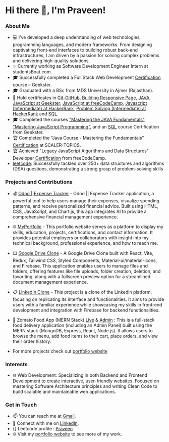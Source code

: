 # Hi there 👋, I'm Praveen!

### About Me
- 💻 I’ve developed a deep understanding of web technologies, programming languages, and modern frameworks. From designing captivating front-end interfaces to building robust back-end infrastructures, I am driven by a passion for solving complex problems and delivering high-quality solutions.
- ✨ Currently working as Software Development Engineer Intern at studentsBoat.com.
- 🎓 Successfully completed a Full Stack Web Development [Certification](https://drive.google.com/file/d/1AFr3Ad4WNnLIt6MOIuU5Q0hKQz9XZDov/view?usp=sharing) course – Geekster. 
- 🎓 Graduated with a BSc from MDS University in Ajmer (Rajasthan).
- 🔧 Hold certificates in [Git-GitHub](https://certifications.geekster.in/-Xx-DYDop-o0sSaJ5lJnK-geekster.pdf), [Building Responsive Page](https://certifications.geekster.in/-k01RhLXfBW_3kfujnAqP-geekster.pdf), [JAVA](https://certifications.geekster.in/iVqg6LsAnP_eJqsd_nKrn-geekster.pdf), [JavaScript at Geekster](https://certifications.geekster.in/ALrlplNwi9x5__0VGVfBx-geekster.pdf), [JavaScript at freeCodeCamp](https://www.freecodecamp.org/certification/Praveen21/javascript-algorithms-and-data-structures), [Javascript (Intermediate) at HackerRank](https://www.hackerrank.com/certificates/094fd884796d), [Problem Solving (Intermediate) at HackerRank](https://www.hackerrank.com/certificates/03092ea6817f) and  [SQL](https://certifications.geekster.in/yZqp3XSxCGnEM7WHDwAF4-geekster.pdf).
- 🎓 Completed the courses ["Mastering the JAVA Fundamentals"](https://certifications.geekster.in/iVqg6LsAnP_eJqsd_nKrn-geekster.pdf), ["Mastering JavaScript Programming"](https://certifications.geekster.in/ALrlplNwi9x5__0VGVfBx-geekster.pdf), and an  [SQL](https://certifications.geekster.in/yZqp3XSxCGnEM7WHDwAF4-geekster.pdf) course Certification from Geekster.
- 🏆 Completed the "Java Course - Mastering the Fundamentals" [Certification](https://moonshot.scaler.com/s/li/E917PSUwNz)  at SCALER-TOPICS.
- 🏆 Achieved "Legacy JavaScript Algorithms and Data Structures" Developer [Certification](https://www.freecodecamp.org/certification/Praveen21/javascript-algorithms-and-data-structures) from freeCodeCamp.
- [leetcode](https://leetcode.com/u/Prvn21/): Successfully tackled over 250+ data structures and algorithms (DSA) questions, demonstrating a strong grasp of problem-solving skills 

### Projects and Contributions
- 💰️ [Odoo ||Expense Tracker](https://praveen-expense-tracker-odoo.netlify.app/) - Odoo || Expense Tracker application, a powerful tool to help users manage their expenses, visualize spending patterns, and receive personalized financial advice. Built using HTML, CSS, JavaScript, and Chart.js, this app integrates AI to provide a comprehensive financial management experience.
- 🌐 [MyPortfolio](https://praveen21-portfolio.netlify.app/) - This portfolio website serves as a platform to display my skills, education, projects, certifications, and contact information. It provides potential employers or collaborators with insight into my technical background, professional experience, and how to reach me.
- 🎞️ [Google Drive Clone](https://praveen-google-drive-react.netlify.app/) - A Google Drive Clone built with React, Vite, Redux, Tailwind CSS, Styled Components, Material-ui/material-icons, and Firebase. This application enables users to manage files and folders, offering features like file uploads, folder creation, deletion, and favoriting, along with a fullscreen preview option for a streamlined document management experience.
- 📋 [LinkedIn Clone](https://praveen-linked-in-clone-reactjs.netlify.app/) - This project is a clone of the LinkedIn platform, focusing on replicating its interface and functionalities. It aims to provide users with a familiar experience while showcasing my skills in front-end development and integration with Firebase for backend functionalities.
- 🛒 Zomato Food App (MERN Stack) [Live](https://zomato-clone-frontend-9g69.onrender.com/) & [Admin](https://zomato-clone-admin-jklc.onrender.com/add) : This is a full-stack food delivery application (including an Admin Panel) built using the MERN stack (MongoDB, Express, React, Node.js). It allows users to browse the menu, add food items to their cart, place orders, and view their order history.

- For more projects check out [portfolio website](https://praveen21-portfolio.netlify.app/)

### Interests
- 🌐 Web Development: Specializing in both Backend and Frontend Development to create interactive, user-friendly websites. Focused on mastering Software Architecture principles and writing Clean Code to build scalable and maintainable web applications.

### Get in Touch
- 📫 You can reach me at [Gmail](praveenbarfa001@gmail.com).
- 💼 Connect with me on [LinkedIn](https://www.linkedin.com/in/praveen219/).
- {} Leetcode profile : [Praveen](https://leetcode.com/u/Prvn21/)
- 🌐 Visit my [portfolio website](https://praveen21-portfolio.netlify.app/) to see more of my work.


